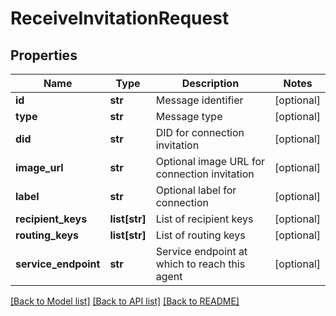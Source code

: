 # ReceiveInvitationRequest

## Properties
Name | Type | Description | Notes
------------ | ------------- | ------------- | -------------
**id** | **str** | Message identifier | [optional] 
**type** | **str** | Message type | [optional] 
**did** | **str** | DID for connection invitation | [optional] 
**image_url** | **str** | Optional image URL for connection invitation | [optional] 
**label** | **str** | Optional label for connection | [optional] 
**recipient_keys** | **list[str]** | List of recipient keys | [optional] 
**routing_keys** | **list[str]** | List of routing keys | [optional] 
**service_endpoint** | **str** | Service endpoint at which to reach this agent | [optional] 

[[Back to Model list]](../README.md#documentation-for-models) [[Back to API list]](../README.md#documentation-for-api-endpoints) [[Back to README]](../README.md)


